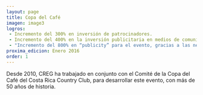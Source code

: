 ```yaml
---
layout: page
title: Copa del Café
imagen: image3
logros:
 - Incremento del 300% en inversión de patrocinadores.
 - Incremento del 400% en la inversión publicitaria en medios de comunicación masiva
 - "Incremento del 800% en “publicity” para el evento, gracias a las negociaciones de transmisión televisiva del evento"
proxima_edicion: Enero 2016
order: 1
---
```

Desde 2010, CREG ha trabajado en conjunto con el Comité de la Copa del Café del Costa Rica Country Club, para desarrollar este evento, con más de 50 años de historia.